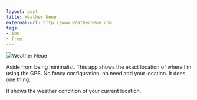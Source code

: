 ```yaml
---
layout: post
title: Weather Neue
external-url: http://www.weatherneue.com
tags:
- ios
- free
---
```

![Weather Neue](http://images.sayzlim.net/2012/07/weather_neue.jpg "Weather Neue")

Aside from being minimalist. This app shows the exact location of where I’m using the GPS. No fancy configuration, no need add your location. It does one thing.

It shows the weather condition of your current location.